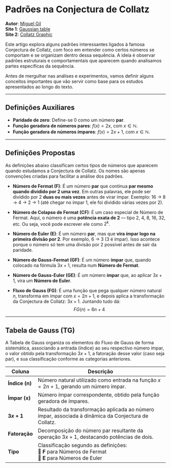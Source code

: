 # Padrões na Conjectura de Collatz

**Autor**: <a href="https://mgil-portfolio.netlify.app/" target="_blank">Miguel Gil</a> <br>
**Site 1**: <a href="http://127.0.0.1:5500/gauss_table.html" target="_blank">Gaussian table</a> <br>
**Site 2**: <a href="http://127.0.0.1:5500/collatz_graphic.html" target="_blank">Collatz Graphic</a>

Este artigo explora alguns padrões interessantes ligados à famosa Conjectura de Collatz, com foco em entender como certos números se comportam e se organizam dentro dessa sequência. A ideia é observar padrões estruturais e comportamentais que aparecem quando analisamos partes específicas da sequência.

Antes de mergulhar nas análises e experimentos, vamos definir alguns conceitos importantes que vão servir como base para os estudos apresentados ao longo do texto.

---

## Definições Auxiliares

- **Paridade de zero**: Define-se 0 como um número **par**.
- **Função geradora de números pares**: $f(x) = 2x$, com $x \in \mathbb{N}$.
- **Função geradora de números ímpares**: $f(x) = 2x + 1$, com $x \in \mathbb{N}$.

---

## Definições Propostas

As definições abaixo classificam certos tipos de números que aparecem quando estudamos a Conjectura de Collatz. Os nomes são apenas convenções criadas para facilitar a análise dos padrões.

- **Número de Fermat (F)**: É um número **par** que continua **par mesmo quando dividido por 2 uma vez**. Em outras palavras, ele pode ser dividido por 2 **duas ou mais vezes** antes de virar ímpar. Exemplo: 16 → 8 → 4 → 2 → 1 (até chegar no ímpar 1, ele foi dividido várias vezes por 2).

- **Número de Colapso de Fermat (CF)**: É um caso especial de Número de Fermat. Aqui, o número é uma **potência exata de 2** — tipo 2, 4, 8, 16, 32, etc. Ou seja, você pode escrever ele como $2^k$.

- **Número de Euler (E)**: É um número **par**, mas que **vira ímpar logo na primeira divisão por 2**. Por exemplo, 6 → 3 (3 é ímpar). Isso acontece porque o número só tem uma divisão por 2 possível antes de sair da paridade.

- **Número de Gauss-Fermat (GF)**: É um número **ímpar** que, quando colocado na fórmula $3x + 1$, resulta num **Número de Fermat**.

- **Número de Gauss-Euler (GE)**: É um número **ímpar** que, ao aplicar $3x + 1$, vira um **Número de Euler**.

- **Fluxo de Gauss (FG)**: É uma função que pega qualquer número natural $n$, transforma em ímpar com $x = 2n + 1$, e depois aplica a transformação da Conjectura de Collatz: $3x + 1$. Juntando tudo dá:  
  $$
  FG(n) = 6n + 4
  $$  

---

## Tabela de Gauss (TG)

A Tabela de Gauss organiza os elementos do Fluxo de Gauss de forma sistemática, associando a entrada (índice) ao seu respectivo número ímpar, o valor obtido pela transformação $3x + 1$, a fatoração desse valor (caso seja par), e sua classificação conforme as categorias anteriores.

| **Coluna**        | **Descrição**                                                                 |
|-------------------|--------------------------------------------------------------------------------|
| **Índice (n)**    | Número natural utilizado como entrada na função $x = 2n + 1$, gerando um número ímpar. |
| **Ímpar (x)**     | Número ímpar correspondente, obtido pela função geradora de ímpares. |
| **$3x + 1$**       | Resultado da transformação aplicada ao número ímpar, associada à dinâmica da Conjectura de Collatz. |
| **Fatoração**     | Decomposição do número par resultante da operação $3x + 1$, destacando potências de dois. |
| **Tipo**          | Classificação segundo as definições: <br> 🔹 **F** para Números de Fermat <br> 🔸 **E** para Números de Euler |